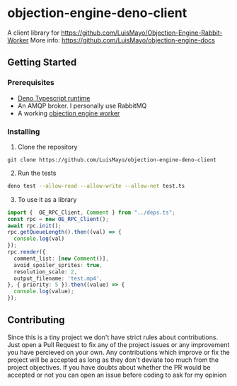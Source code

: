# objection-engine-deno-client
 A client library for https://github.com/LuisMayo/Objection-Engine-Rabbit-Worker
 More info: https://github.com/LuisMayo/objection-engine-docs

## Getting Started

### Prerequisites

 - [Deno Typescript runtime](https://deno.land/)
 - An AMQP broker. I personally use RabbitMQ
 - A working [objection engine worker](https://github.com/LuisMayo/Objection-Engine-Rabbit-Worker)

### Installing

1. Clone the repository

```
git clone https://github.com/LuisMayo/objection-engine-deno-client
```
2. Run the tests
``` bash
deno test --allow-read --allow-write --allow-net test.ts
```

3. To use it as a library
``` typescript
import {  OE_RPC_Client, Comment } from "../deps.ts";
const rpc = new OE_RPC_Client();
await rpc.init();
rpc.getQueueLength().then((val) => {
  console.log(val)
});
rpc.render({
  comment_list: [new Comment()],
  avoid_spoiler_sprites: true,
  resolution_scale: 2,
  output_filename: 'test.mp4',
}, { priority: 5 }).then((value) => {
  console.log(value);
});
```

## Contributing
Since this is a tiny project we don't have strict rules about contributions. Just open a Pull Request to fix any of the project issues or any improvement you have percieved on your own. Any contributions which improve or fix the project will be accepted as long as they don't deviate too much from the project objectives. If you have doubts about whether the PR would be accepted or not you can open an issue before coding to ask for my opinion
